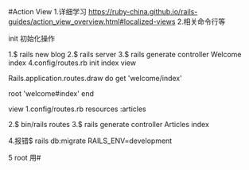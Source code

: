 #Action View
1.详细学习
https://ruby-china.github.io/rails-guides/action_view_overview.html#localized-views
2.相关命令行等   

init 初始化操作

1.$ rails new blog
2.$ rails server
3.$ rails generate controller Welcome index
4.config/routes.rb  init index view

Rails.application.routes.draw do
  get 'welcome/index'
 
  root 'welcome#index'
end


view
1.config/routes.rb
resources :articles

2.$ bin/rails routes
3.$ rails generate controller Articles index

4.报错$ rails db:migrate RAILS_ENV=development

5 root  用#